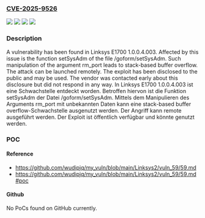 ### [CVE-2025-9526](https://cve.mitre.org/cgi-bin/cvename.cgi?name=CVE-2025-9526)
![](https://img.shields.io/static/v1?label=Product&message=E1700&color=blue)
![](https://img.shields.io/static/v1?label=Version&message=1.0.0.4.003%20&color=brightgreen)
![](https://img.shields.io/static/v1?label=Vulnerability&message=Memory%20Corruption&color=brightgreen)
![](https://img.shields.io/static/v1?label=Vulnerability&message=Stack-based%20Buffer%20Overflow&color=brightgreen)

### Description

A vulnerability has been found in Linksys E1700 1.0.0.4.003. Affected by this issue is the function setSysAdm of the file /goform/setSysAdm. Such manipulation of the argument rm_port leads to stack-based buffer overflow. The attack can be launched remotely. The exploit has been disclosed to the public and may be used. The vendor was contacted early about this disclosure but did not respond in any way.
In Linksys E1700 1.0.0.4.003 ist eine Schwachstelle entdeckt worden. Betroffen hiervon ist die Funktion setSysAdm der Datei /goform/setSysAdm. Mittels dem Manipulieren des Arguments rm_port mit unbekannten Daten kann eine stack-based buffer overflow-Schwachstelle ausgenutzt werden. Der Angriff kann remote ausgeführt werden. Der Exploit ist öffentlich verfügbar und könnte genutzt werden.

### POC

#### Reference
- https://github.com/wudipjq/my_vuln/blob/main/Linksys2/vuln_59/59.md
- https://github.com/wudipjq/my_vuln/blob/main/Linksys2/vuln_59/59.md#poc

#### Github
No PoCs found on GitHub currently.

